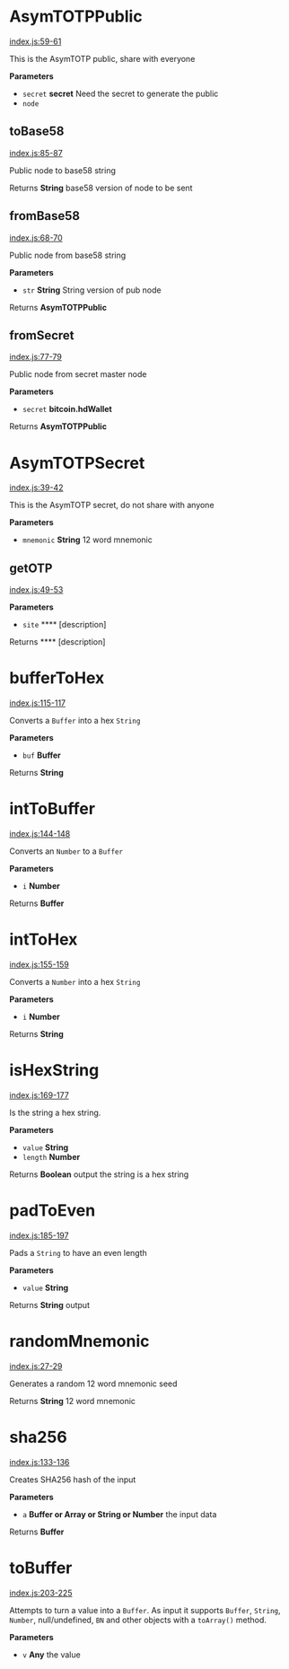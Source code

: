 # AsymTOTPPublic

[index.js:59-61](https://github.com/Emyrk/asymtotp/blob/a9031deb760c63352805b9b4b29c2279b6fa3172/index.js#L59-L61 "Source code on GitHub")

This is the AsymTOTP public, share with everyone

**Parameters**

-   `secret` **secret** Need the secret to generate the public
-   `node`  

## toBase58

[index.js:85-87](https://github.com/Emyrk/asymtotp/blob/a9031deb760c63352805b9b4b29c2279b6fa3172/index.js#L85-L87 "Source code on GitHub")

Public node to base58 string

Returns **String** base58 version of node to be sent

## fromBase58

[index.js:68-70](https://github.com/Emyrk/asymtotp/blob/a9031deb760c63352805b9b4b29c2279b6fa3172/index.js#L68-L70 "Source code on GitHub")

Public node from base58 string

**Parameters**

-   `str` **String** String version of pub node

Returns **AsymTOTPPublic** 

## fromSecret

[index.js:77-79](https://github.com/Emyrk/asymtotp/blob/a9031deb760c63352805b9b4b29c2279b6fa3172/index.js#L77-L79 "Source code on GitHub")

Public node from secret master node

**Parameters**

-   `secret` **bitcoin.hdWallet** 

Returns **AsymTOTPPublic** 

# AsymTOTPSecret

[index.js:39-42](https://github.com/Emyrk/asymtotp/blob/a9031deb760c63352805b9b4b29c2279b6fa3172/index.js#L39-L42 "Source code on GitHub")

This is the AsymTOTP secret, do not share with anyone

**Parameters**

-   `mnemonic` **String** 12 word mnemonic

## getOTP

[index.js:49-53](https://github.com/Emyrk/asymtotp/blob/a9031deb760c63352805b9b4b29c2279b6fa3172/index.js#L49-L53 "Source code on GitHub")

**Parameters**

-   `site` **** [description]

Returns **** [description]

# bufferToHex

[index.js:115-117](https://github.com/Emyrk/asymtotp/blob/a9031deb760c63352805b9b4b29c2279b6fa3172/index.js#L115-L117 "Source code on GitHub")

Converts a `Buffer` into a hex `String`

**Parameters**

-   `buf` **Buffer** 

Returns **String** 

# intToBuffer

[index.js:144-148](https://github.com/Emyrk/asymtotp/blob/a9031deb760c63352805b9b4b29c2279b6fa3172/index.js#L144-L148 "Source code on GitHub")

Converts an `Number` to a `Buffer`

**Parameters**

-   `i` **Number** 

Returns **Buffer** 

# intToHex

[index.js:155-159](https://github.com/Emyrk/asymtotp/blob/a9031deb760c63352805b9b4b29c2279b6fa3172/index.js#L155-L159 "Source code on GitHub")

Converts a `Number` into a hex `String`

**Parameters**

-   `i` **Number** 

Returns **String** 

# isHexString

[index.js:169-177](https://github.com/Emyrk/asymtotp/blob/a9031deb760c63352805b9b4b29c2279b6fa3172/index.js#L169-L177 "Source code on GitHub")

Is the string a hex string.

**Parameters**

-   `value` **String** 
-   `length` **Number** 

Returns **Boolean** output the string is a hex string

# padToEven

[index.js:185-197](https://github.com/Emyrk/asymtotp/blob/a9031deb760c63352805b9b4b29c2279b6fa3172/index.js#L185-L197 "Source code on GitHub")

Pads a `String` to have an even length

**Parameters**

-   `value` **String** 

Returns **String** output

# randomMnemonic

[index.js:27-29](https://github.com/Emyrk/asymtotp/blob/a9031deb760c63352805b9b4b29c2279b6fa3172/index.js#L27-L29 "Source code on GitHub")

Generates a random 12 word mnemonic seed

Returns **String** 12 word mnemonic

# sha256

[index.js:133-136](https://github.com/Emyrk/asymtotp/blob/a9031deb760c63352805b9b4b29c2279b6fa3172/index.js#L133-L136 "Source code on GitHub")

Creates SHA256 hash of the input

**Parameters**

-   `a` **Buffer or Array or String or Number** the input data

Returns **Buffer** 

# toBuffer

[index.js:203-225](https://github.com/Emyrk/asymtotp/blob/a9031deb760c63352805b9b4b29c2279b6fa3172/index.js#L203-L225 "Source code on GitHub")

Attempts to turn a value into a `Buffer`. As input it supports `Buffer`, `String`, `Number`, null/undefined, `BN` and other objects with a `toArray()` method.

**Parameters**

-   `v` **Any** the value
